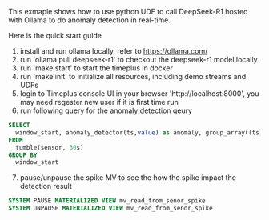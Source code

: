 This exmaple shows how to use python UDF to call DeepSeek-R1 hosted with Ollama to do anomaly detection in real-time.

Here is the quick start guide

1. install and run ollama locally, refer to https://ollama.com/ 
2. run 'ollama pull deepseek-r1' to checkout the deepseek-r1 model locally
3. run 'make start' to start the timeplus in docker
4. run 'make init' to initialize all resources, including demo streams and UDFs
5. login to Timeplus console UI in your browser 'http://localhost:8000', you may need regester new user if it is first time run
6. run following query for the anomaly detection qeury

```sql
SELECT
  window_start, anomaly_detector(ts,value) as anomaly, group_array((ts,value)) as datapoints
FROM
  tumble(sensor, 30s)
GROUP BY
  window_start
```

7. pause/unpause the spike MV to see the how the spike impact the detection result

```sql
SYSTEM PAUSE MATERIALIZED VIEW mv_read_from_senor_spike
SYSTEM UNPAUSE MATERIALIZED VIEW mv_read_from_senor_spike
```